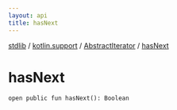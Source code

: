```yaml
---
layout: api
title: hasNext
---
```

[stdlib](../../index.md) / [kotlin.support](../index.md) / [AbstractIterator](index.md) / [hasNext](hasNext.md)

# hasNext

```
open public fun hasNext(): Boolean
```
